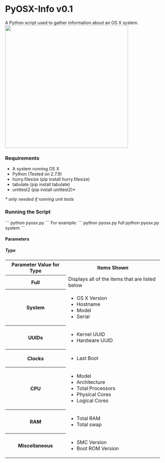 # PyOSX-Info v0.1
A Python script used to gather information about an OS X system.
<br>
<img src='http://i.imgur.com/oaKybcA.png' width='400px'/>

<h3>Requirements</h3>
<ul>
<li>A system running OS X</li>
<li>Python (Tested on 2.7.9)</li>
<li>hurry.filesize (pip install hurry.filesize)</li>
<li>tabulate (pip install tabulate)</li>
<li>unittest2 (pip install unittest2)*</li>
</ul>
<i>* only needed if running unit tests</i>

<h3>Running the Script</h3>
```
python pyosx.py <type>
```
For example:
```
python pyosx.py full
python pyosx.py system
```

<h4>Parameters</h4>
<h5>Type</h5>
<table>
<tr>
<th>Parameter Value for Type</th>
<th>Items Shown</th>
</tr>
<tr>
<th>Full</th>
<td>Displays all of the items that are listed below</td>
</tr>
<tr>
<th>System</th>
<td>
<ul>
<li>OS X Version</li>
<li>Hostname</li>
<li>Model</li>
<li>Serial</li>
</ul>
</td>
</tr>
<tr>
<th>UUIDs</th>
<td>
<ul>
<li>Kernel UUID</li>
<li>Hardware UUID</li>
</ul>
</td>
</tr>
<tr>
<th>Clocks</th>
<td>
<ul>
<li>Last Boot</li>
</ul>
</td>
</tr>
<tr>
<th>CPU</th>
<td>
<ul>
<li>Model</li>
<li>Architecture</li>
<li>Total Processors</li>
<li>Physical Cores</li>
<li>Logical Cores</li>
</ul>
</td>
</tr>
<tr>
<th>RAM</th>
<td>
<ul>
<li>Total RAM</li>
<li>Total swap</li>
</ul>
</td>
</tr>
<tr>
<th>Miscellaneous</th>
<td>
<ul>
<li>SMC Version</li>
<li>Boot ROM Version</li>
</ul>
</td>
</tr>
</table>
